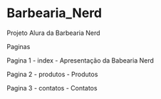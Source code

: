 # Barbearia_Nerd
Projeto Alura da Barbearia Nerd

Paginas

Pagina 1 - index - Apresentação da Babearia Nerd</n>

Pagina 2 - produtos - Produtos</n>

Pagina 3 - contatos - Contatos
